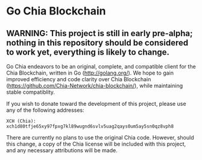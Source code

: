 # Go Chia Blockchain
## WARNING: This project is still in early **pre-alpha**; nothing in this repository should be considered to work yet, everything is likely to change.

Go Chia endeavors to be an original, complete, and compatible client for the Chia Blockchain, written in Go (http://golang.org/). We hope to gain improved efficiency and code clarity over Chia Blockchain (https://github.com/Chia-Network/chia-blockchain/), while maintaining stable compatiblity.

If you wish to donate toward the development of this project, please use any of the following addresses:

	XCH (Chia): xch1d80tfje65xy97fpxg7kl89wugnd6svlv5uag2qays0um5ay5sn0qz8vph8

There are currently no plans to use the original Chia code. However, should this change, a copy of the Chia license will be included with this project, and any necessary attributions will be made.
